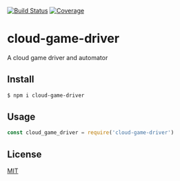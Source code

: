 [![Build Status](https://github.com/kaelzhang/cloud-game-driver/actions/workflows/nodejs.yml/badge.svg)](https://github.com/kaelzhang/cloud-game-driver/actions/workflows/nodejs.yml)
[![Coverage](https://codecov.io/gh/kaelzhang/cloud-game-driver/branch/master/graph/badge.svg)](https://codecov.io/gh/kaelzhang/cloud-game-driver)

# cloud-game-driver

A cloud game driver and automator

## Install

```sh
$ npm i cloud-game-driver
```

## Usage

```js
const cloud_game_driver = require('cloud-game-driver')
```

## License

[MIT](LICENSE)
